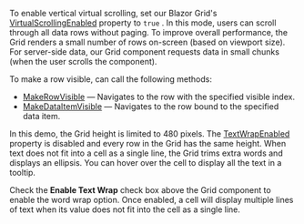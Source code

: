 To enable vertical virtual scrolling, set our Blazor Grid's [VirtualScrollingEnabled](https://docs.devexpress.com/Blazor/DevExpress.Blazor.DxGrid.VirtualScrollingEnabled) property to `true` . In this mode, users can scroll through all data rows without paging. To improve overall performance, the Grid renders a small number of rows on-screen (based on viewport size). For server-side data, our Grid component requests data in small chunks (when the user scrolls the component).

To make a row visible, can call the following methods:

* [MakeRowVisible](https://docs.devexpress.com/Blazor/DevExpress.Blazor.DxGrid.MakeRowVisible(System.Int32)) — Navigates to the row with the specified visible index.
* [MakeDataItemVisible](https://docs.devexpress.com/Blazor/DevExpress.Blazor.DxGrid.MakeDataItemVisibleAsync(System.Object)) — Navigates to the row bound to the specified data item.

In this demo, the Grid height is limited to 480 pixels. The [TextWrapEnabled](https://docs.devexpress.com/Blazor/DevExpress.Blazor.DxGrid.TextWrapEnabled) property is disabled and every row in the Grid has the same height. When text does not fit into a cell as a single line, the Grid trims extra words and displays an ellipsis. You can hover over the cell to display all the text in a tooltip.

Check the **Enable Text Wrap** check box above the Grid component to enable the word wrap option. Once enabled, a cell will display multiple lines of text when its value does not fit into the cell as a single line.
